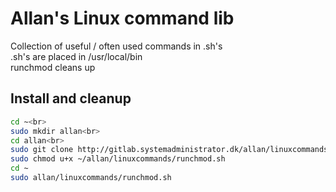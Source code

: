 # Allan's Linux command lib

Collection of useful / often used commands in .sh's<br>
.sh's are placed in /usr/local/bin<br>
runchmod cleans up<br>

## Install and cleanup
```sh
cd ~<br>
sudo mkdir allan<br>
cd allan<br>
sudo git clone http://gitlab.systemadministrator.dk/allan/linuxcommands.git<br>
sudo chmod u+x ~/allan/linuxcommands/runchmod.sh
cd ~
sudo allan/linuxcommands/runchmod.sh
```
